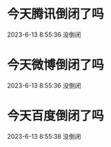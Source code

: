 # 今天腾讯倒闭了吗

2023-6-13 8:55:36 没倒闭

# 今天微博倒闭了吗

2023-6-13 8:55:36 没倒闭

# 今天百度倒闭了吗

2023-6-13 8:55:38 没倒闭


